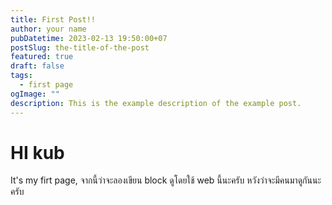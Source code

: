 ```yaml
---
title: First Post!!
author: your name
pubDatetime: 2023-02-13 19:50:00+07
postSlug: the-title-of-the-post
featured: true
draft: false
tags:
  - first page
ogImage: ""
description: This is the example description of the example post.
---
```


# HI kub

It's my firt page, จากนี้ว่าจะลองเขียน block ดูโดยใช้ web นี้นะครับ หวังว่าจะมีคนมาดูกันนะครับ
